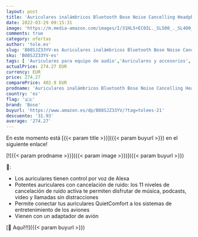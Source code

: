 ```yaml
---
layout: post
title: 'Auriculares inalámbricos Bluetooth Bose Noise Cancelling Headphones 700  con Control por Voz de Alexa  Plata + Bose QuietComfort 3 - Adaptador para avión'
date: 2022-03-29 09:15:31
image: 'https://m.media-amazon.com/images/I/31HL5+EC0IL._SL500_._SL400_.jpg'
comments: true
category: ofertas
author: 'tole.es'
slug: 'B08SJZ33YV-es Auriculares inalámbricos Bluetooth Bose Noise Cancelling...'
sku: 'B08SJZ33YV-es'
tags: [ 'Auriculares para equipo de audio','Auriculares y accesorios','Electrónica','alexa','bose', ]
actualPrice: 274.27 EUR
currency: EUR
price: 274.27
comparePrice: 402.9 EUR
prodname: 'Auriculares inalámbricos Bluetooth Bose Noise Cancelling Headphones 700  con Control por Voz de Alexa  Plata + Bose QuietComfort 3 - Adaptador para avión'
country: 'es'
flag: '🇪🇸'
brand: 'Bose'
buyurl: 'https://www.amazon.es/dp/B08SJZ33YV/?tag=tolees-21'
descuento: '31.93'
average: '274.27'
---
```


En este momento está [{{< param title >}}]({{< param buyurl >}}) en el siguiente enlace!

[![{{< param prodname >}}]({{< param image >}})]({{< param buyurl >}})

🔎:

- Los auriculares tienen control por voz de Alexa
- Potentes auriculares con cancelación de ruido: los 11 niveles de cancelación de ruido activa te permiten disfrutar de música, podcasts, vídeo y llamadas sin distracciones
- Permite conectar tus auriculares QuietComfort a los sistemas de entretenimiento de los aviones
- Vienen con un adaptador de avión

[🛒 Aquí!!!]({{< param buyurl >}})
